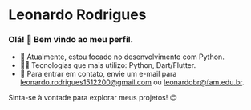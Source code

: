 # Leonardo Rodrigues

### Olá! 👋 Bem vindo ao meu perfil.

- 📘 Atualmente, estou focado no desenvolvimento com Python.
- 👨‍💻 Tecnologias que mais utilizo: Python, Dart/Flutter.
- 📧 Para entrar em contato, envie um e-mail para leonardo.rodrigues1512200@gmail.com ou leonardobr@fam.edu.br.
  
 Sinta-se à vontade para explorar meus projetos! 😊



